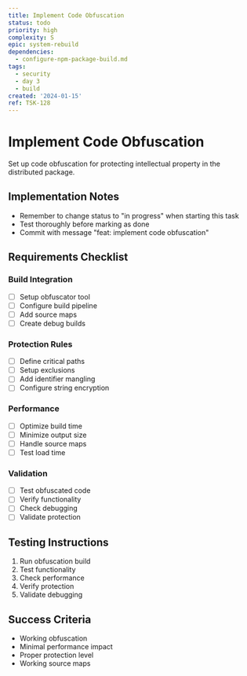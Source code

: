 ```yaml
---
title: Implement Code Obfuscation
status: todo
priority: high
complexity: S
epic: system-rebuild
dependencies:
  - configure-npm-package-build.md
tags:
  - security
  - day 3
  - build
created: '2024-01-15'
ref: TSK-128
---
```


# Implement Code Obfuscation

Set up code obfuscation for protecting intellectual property in the distributed package.

## Implementation Notes
- Remember to change status to "in progress" when starting this task
- Test thoroughly before marking as done
- Commit with message "feat: implement code obfuscation"

## Requirements Checklist

### Build Integration
- [ ] Setup obfuscator tool
- [ ] Configure build pipeline
- [ ] Add source maps
- [ ] Create debug builds

### Protection Rules
- [ ] Define critical paths
- [ ] Setup exclusions
- [ ] Add identifier mangling
- [ ] Configure string encryption

### Performance
- [ ] Optimize build time
- [ ] Minimize output size
- [ ] Handle source maps
- [ ] Test load time

### Validation
- [ ] Test obfuscated code
- [ ] Verify functionality
- [ ] Check debugging
- [ ] Validate protection

## Testing Instructions
1. Run obfuscation build
2. Test functionality
3. Check performance
4. Verify protection
5. Validate debugging

## Success Criteria
- Working obfuscation
- Minimal performance impact
- Proper protection level
- Working source maps 
